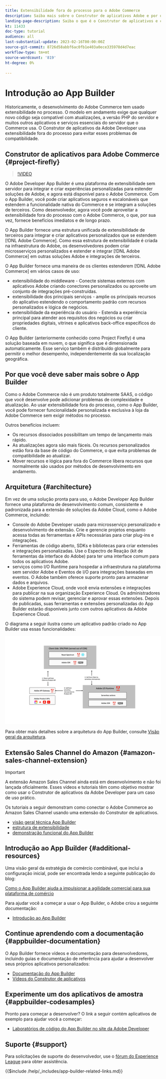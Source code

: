 ```yaml
---
title: Extensibilidade fora do processo para o Adobe Commerce
description: Saiba mais sobre o Construtor de aplicativos Adobe e por que ele é um aspecto importante da extensibilidade fora do processo.
landing-page-description: Saiba o que é o Construtor de aplicativos e como ele pode ajudar nas estratégias de desenvolvimento do Adobe Commerce.
kt: 11433
doc-type: tutorial
audience: all
last-substantial-update: 2023-02-16T00:00:00Z
source-git-commit: 8726d58abbf6ac0fb1e403a0ece335978d4d7eac
workflow-type: tm+mt
source-wordcount: '819'
ht-degree: 0%

---
```



# Introdução ao App Builder

Historicamente, o desenvolvimento do Adobe Commerce tem usado extensibilidade no processo. O modelo em andamento exige que qualquer novo código seja compatível com atualizações, a versão PHP do servidor e muitos outros aplicativos e serviços essenciais do servidor que o Commerce usa. O Construtor de aplicativos da Adobe Developer usa extensibilidade fora do processo para evitar esses problemas de compatibilidade.

## Construtor de aplicativos para Adobe Commerce {#project-firefly}

>[!VIDEO](https://video.tv.adobe.com/v/3412839)

O Adobe Developer App Builder é uma plataforma de extensibilidade sem servidor para integrar e criar experiências personalizadas para estender soluções de Adobe, e agora está disponível para o Adobe Commerce. Com o App Builder, você pode criar aplicativos seguros e escalonáveis que estendem a funcionalidade nativa do Commerce e se integram a soluções de terceiros. Como desenvolvedor, agora você pode aproveitar a extensibilidade fora do processo com o Adobe Commerce, o que, por sua vez, fornece benefícios imediatos e de longo prazo.

O App Builder fornece uma estrutura unificada de extensibilidade de terceiros para integrar e criar aplicativos personalizados que se estendem [!DNL Adobe Commerce]. Como essa estrutura de extensibilidade é criada na infraestrutura do Adobe, os desenvolvedores podem criar microsserviços personalizados e estender e integrar [!DNL Adobe Commerce] em outras soluções Adobe e integrações de terceiros.

O App Builder fornece uma maneira de os clientes estenderem [!DNL Adobe Commerce] em vários casos de uso:

* extensibilidade do middleware - Conecte sistemas externos com aplicativos Adobe criando conectores personalizados ou aproveite um conjunto de integrações pré-construídas.
* extensibilidade dos principais serviços - amplie os principais recursos do aplicativo estendendo o comportamento padrão com recursos personalizados e lógica de negócios.
* extensibilidade da experiência do usuário - Estenda a experiência principal para atender aos requisitos dos negócios ou criar propriedades digitais, vitrines e aplicativos back-office específicos do cliente.

O App Builder (anteriormente conhecido como Project Firefly) é uma solução baseada em nuvem, o que significa que é dimensionada automaticamente. Esse serviço também é distribuído globalmente para permitir o melhor desempenho, independentemente da sua localização geográfica.

## Por que você deve saber mais sobre o App Builder

Como o Adobe Commerce não é um produto totalmente SAAS, o código que você desenvolve pode adicionar problemas de complexidade e atualização. Ao usar extensibilidade fora do processo, como o App Builder, você pode fornecer funcionalidade personalizada e exclusiva à loja da Adobe Commerce sem exigir métodos no processo.

Outros benefícios incluem:

* Os recursos dissociados possibilitam um tempo de lançamento mais rápido.
* As atualizações agora são mais fáceis. Os recursos personalizados estão fora da base de código do Commerce, o que evita problemas de compatibilidade ao atualizar.
* Mover recursos e lógica para fora do Commerce libera recursos que normalmente são usados por métodos de desenvolvimento em andamento.

## Arquitetura {#architecture}

Em vez de uma solução pronta para uso, o Adobe Developer App Builder fornece uma plataforma de desenvolvimento comum, consistente e padronizada para a extensão de soluções da Adobe Cloud, como o Adobe Commerce, incluindo:

* Console do Adobe Developer usado para microsserviço personalizado e desenvolvimento de extensão. Crie e gerencie projetos enquanto acessa todas as ferramentas e APIs necessárias para criar plug-ins e integrações.
* Ferramentas de código aberto, SDKs e bibliotecas para criar extensões e integrações personalizadas. Use o Espectro de Reação (kit de ferramentas da interface do Adobe) para ter uma interface comum para todos os aplicativos Adobe.
* serviços como I/O Runtime para hospedar a infraestrutura na plataforma sem servidor Adobe e Eventos de I/O para integrações baseadas em eventos. O Adobe também oferece suporte pronto para armazenar dados e arquivos.
* Adobe Experience Cloud, onde você envia extensões e integrações para publicar na sua organização Experience Cloud. Os administradores do sistema podem revisar, gerenciar e aprovar essas extensões. Depois de publicadas, suas ferramentas e extensões personalizadas do App Builder estarão disponíveis junto com outros aplicativos da Adobe Experience Cloud.

O diagrama a seguir ilustra como um aplicativo padrão criado no App Builder usa essas funcionalidades:

![Arquitetura](/help/assets/app-builder/firefly-architecture.jpeg)

Para obter mais detalhes sobre a arquitetura do App Builder, consulte [Visão geral da arquitetura](https://developer.adobe.com/app-builder/docs/guides/).

## Extensão Sales Channel do Amazon {#amazon-sales-channel-extension}

>[!IMPORTANT]
>
>A extensão Amazon Sales Channel ainda está em desenvolvimento e não foi lançada oficialmente.  Esses vídeos e tutoriais têm como objetivo mostrar como usar o Construtor de aplicativos da Adobe Developer para um caso de uso prático.

Os tutoriais a seguir demonstram como conectar o Adobe Commerce ao Amazon Sales Channel usando uma extensão do Construtor de aplicativos.

* [visão geral técnica App Builder](../app-builder/app-builder-technical-overview.md)
* [estrutura de extensibilidade](../app-builder/extensibility-framework-commerce-eventing.md)
* [demonstração funcional do App Builder](../app-builder/app-builder-functional-demonstration.md)

## Introdução ao App Builder {#additional-resources}

Uma visão geral da estratégia de comércio combinável, que inclui a configuração inicial, pode ser encontrada lendo a seguinte publicação do blog:

[Como o App Builder ajuda a impulsionar a agilidade comercial para sua plataforma de comércio](https://business.adobe.com/blog/how-to/how-app-builder-helps-you-implement-a-composable-commerce-strategy)

Para ajudar você a começar a usar o App Builder, o Adobe criou a seguinte documentação:

* [Introdução ao App Builder](https://developer.adobe.com/app-builder/docs/getting_started/)

## Continue aprendendo com a documentação {#appbuilder-documentation}

O App Builder fornece vídeos e documentação para desenvolvedores, incluindo guias e documentação de referência para ajudar a desenvolver seus próprios aplicativos personalizados:

* [Documentação do App Builder](https://developer.adobe.com/app-builder/docs/overview/)
* [Vídeos do Construtor de aplicativos](https://www.youtube.com/playlist?list=PLcVEYUqU7VRfDij-Jbjyw8S8EzW073F_o)

## Experimente um dos aplicativos de amostra {#appbuilder-codesamples}

Pronto para começar a desenvolver? O link a seguir contém aplicativos de exemplo para ajudar você a começar:

* [Laboratórios de código do App Builder no site da Adobe Developer](https://developer.adobe.com/app-builder/docs/resources/)

## Suporte {#support}

Para solicitações de suporte do desenvolvedor, use o [fórum do Experience League](https://experienceleaguecommunities.adobe.com/t5/app-builder/ct-p/project-firefly) para obter assistência.

{{$include /help/_includes/app-builder-related-links.md}}
